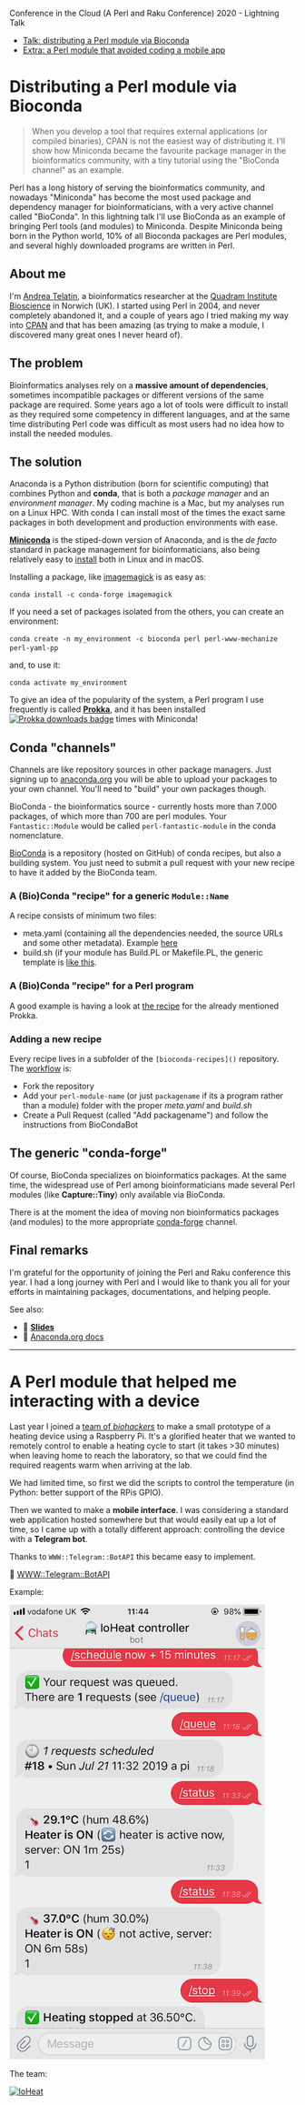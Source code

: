 Conference in the Cloud (A Perl and Raku Conference) 2020 - Lightning Talk

* [Talk: distributing a Perl module via Bioconda](#Distributing-a-Perl-module-via-Bioconda)
* [Extra: a Perl module that avoided coding a mobile app](#A-Perl-module-that-helped-me-interacting-with-a-device)

# Distributing a Perl module via Bioconda

> When you develop a tool that requires external applications (or compiled binaries), CPAN is not the easiest way of distributing it. I'll show how Miniconda became the favourite package manager in the bioinformatics community, with a tiny tutorial using the "BioConda channel" as an example.

Perl has a long history of serving the bioinformatics community, and nowadays "Miniconda" has become the most used package and dependency manager for bioinformaticians, with a very active channel called "BioConda". In this lightning talk I'll use BioConda as an example of bringing Perl tools (and modules) to Miniconda.  Despite Miniconda being born in the Python world, 10% of all Bioconda packages are Perl modules, and several highly downloaded programs are written in Perl.

## About me

I'm [Andrea Telatin](https://telatin.github.io/), a bioinformatics researcher at the [Quadram Institute Bioscience](https://www.quadram.ac.uk) in Norwich (UK).
I started using Perl in 2004, and never completely abandoned it, and a couple of years ago I tried making my way into [CPAN](https://metacpan.org/author/PROCH) and that has been amazing (as trying to make a module, I discovered many great ones I never heard of).

## The problem

Bioinformatics analyses rely on a **massive amount of dependencies**, sometimes incompatible packages or different versions of the same package are required. 
Some years ago a lot of tools were difficult to install as they required some competency in different languages, and at the same time distributing Perl code was difficult as most users had no idea how to install the needed modules.

## The solution

Anaconda is a Python distribution (born for scientific computing) that combines Python and **conda**, that is both a _package manager_ and an _environment manager_. My coding machine is a Mac, but my analyses run on a Linux HPC. With conda I can install most of the times the exact same packages in both development and production environments with ease. 

**[Miniconda](https://docs.conda.io/en/latest/miniconda.html)** is the stiped-down version of Anaconda, and is the _de facto_ standard in package management for bioinformaticians, also being relatively easy to [install](https://docs.conda.io/en/latest/miniconda.html) both in Linux and in macOS.

Installing a package, like [imagemagick](https://anaconda.org/search?q=imagemagick) is as easy as:
```
conda install -c conda-forge imagemagick
```

If you need a set of packages isolated from the others, you can create an environment:

```
conda create -n my_environment -c bioconda perl perl-www-mechanize perl-yaml-pp  
```
and, to use it:
```
conda activate my_environment

```

To give an idea of the popularity of the system, a Perl program I use frequently is called **[Prokka](https://anaconda.org/bioconda/prokka)**,
and it has been installed [![Prokka downloads badge](https://anaconda.org/bioconda/prokka/badges/downloads.svg)](https://anaconda.org/bioconda/prokka) times with Miniconda!  

## Conda "channels"

Channels are like repository sources in other package managers. Just signing up to [anaconda.org](https://anaconda.org) you will be able to upload your packages to your own channel. You'll need to "build" your own packages though.


BioConda - the bioinformatics source - currently hosts more than 7.000 packages, of which more than 700 are perl modules. Your `Fantastic::Module` would be called `perl-fantastic-module` in the conda nomenclature.

[BioConda](https://bioconda.github.io/) is a repository (hosted on GitHub) of conda recipes, but also a building system. You just need to submit a pull request with your new recipe to have it added by the BioConda team. 

### A (Bio)Conda "recipe" for a generic `Module::Name`

A recipe consists of minimum two files:

* meta.yaml (containing all the dependencies needed, the source URLs and some other metadata). Example [here](https://gist.github.com/telatin/e572e388edb1603705beef0830152381)
* build.sh (if your module has Build.PL or Makefile.PL, the generic template is [like this](https://github.com/bioconda/bioconda-recipes/blob/master/recipes/perl-capture-tiny/build.sh).

### A (Bio)Conda "recipe" for a Perl program

A good example is having a look at [the recipe](https://github.com/bioconda/bioconda-recipes/tree/master/recipes/prokka) for the already mentioned Prokka.
### Adding a new recipe

Every recipe lives in a subfolder of the `[bioconda-recipes]()` repository. The [workflow](https://bioconda.github.io/contributor/workflow.html) is:
* Fork the repository
* Add your `perl-module-name` (or just `packagename` if its a program rather than a module) folder with the proper _meta.yaml_ and _build.sh_
* Create a Pull Request (called "Add packagename") and follow the instructions from BioCondaBot

## The generic "conda-forge"

Of course, BioConda specializes on bioinformatics packages. At the same time, the widespread use of Perl among bioinformaticians made several Perl modules (like **Capture::Tiny**) only available via BioConda.

There is at the moment the idea of moving non bioinformatics packages (and modules) to the more appropriate [conda-forge](https://conda-forge.org/) channel.


## Final remarks

I'm grateful for the opportunity of joining the Perl and Raku conference this year. 
I had a long journey with Perl and I would like to thank you all for your efforts in maintaining packages, documentations, and helping people.



See also:

* 📑 **[Slides](https://github.com/telatin/learnperl/blob/master/TPRCiC/bioconda_slides.pdf)**
* :link: [Anaconda.org docs](https://docs.anaconda.com/anaconda-cloud/user-guide/tasks/work-with-packages/)


---

# A Perl module that helped me interacting with a device

Last year I joined a [team of _biohackers_](https://www.hackster.io/ioheat/ioheat-a-contained-oasis-in-the-coldroom-fb4dec) to make a small prototype of a heating device using a Raspberry Pi. It's a glorified heater that we wanted to remotely control to enable a heating cycle to start (it takes >30 minutes) when leaving home to reach the laboratory, so that we could find the required reagents warm when arriving at the lab.

We had limited time, so first we did the scripts to control the temperature (in Python: better support of the RPis GPIO).

Then we wanted to make a **mobile interface**. I was considering a standard web application hosted somewhere but that would easily eat up a lot of time, so I came up with a totally different approach: controlling the device with a **Telegram bot**.

Thanks to `WWW::Telegram::BotAPI` this became easy to implement. 

🔗 [WWW::Telegram::BotAPI](https://metacpan.org/pod/WWW::Telegram::BotAPI)

Example: 

![Telegram](telegram.png)

The team:

[![IoHeat](https://hackster.imgix.net/uploads/attachments/944150/5dec0880-a948-11e9-9425-7c520c17a8c6_ZKKxvKdjIx.jpg?auto=compress%2Cformat&w=740&h=555&fit=max)](https://www.hackster.io/ioheat/ioheat-a-contained-oasis-in-the-coldroom-fb4dec)
